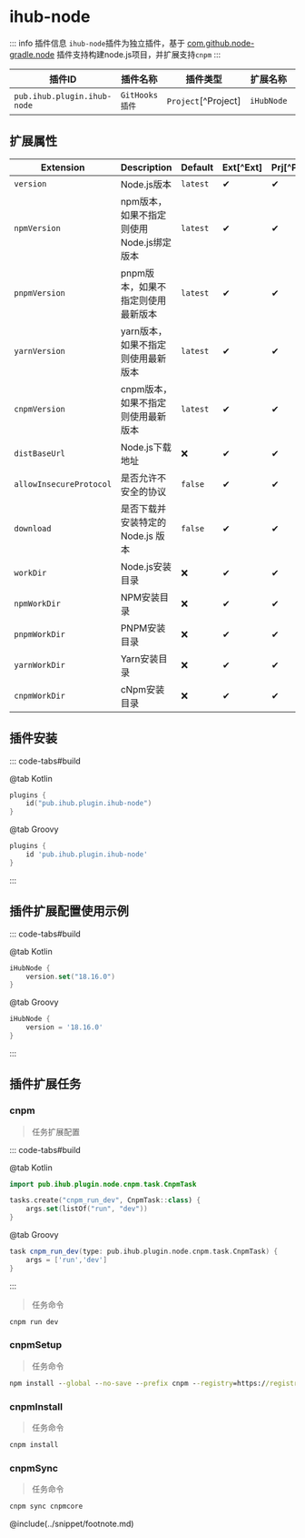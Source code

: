 # ihub-node

::: info 插件信息
`ihub-node`插件为独立插件，基于 [com.github.node-gradle.node](https://plugins.gradle.org/plugin/com.github.node-gradle.node) 插件支持构建node.js项目，并扩展支持`cnpm`
:::

| 插件ID                        | 插件名称         | 插件类型                | 扩展名称       | 插件依赖                                                                                         |
| --------------------------- | ------------ | ------------------- | ---------- | -------------------------------------------------------------------------------------------- |
| `pub.ihub.plugin.ihub-node` | `GitHooks插件` | `Project`[^Project] | `iHubNode` | [com.github.node-gradle.node](https://plugins.gradle.org/plugin/com.github.node-gradle.node) |

## 扩展属性

| Extension               | Description               | Default  | Ext[^Ext] | Prj[^Prj] | Sys[^Sys] | Env[^Env] |
| ----------------------- | ------------------------- | -------- | --------- | --------- | --------- | --------- |
| `version`               | Node.js版本                 | `latest` | ✔         | ✔         | ✔         | ❌         |
| `npmVersion`            | npm版本，如果不指定则使用Node.js绑定版本 | `latest` | ✔         | ✔         | ✔         | ❌         |
| `pnpmVersion`           | pnpm版本，如果不指定则使用最新版本       | `latest` | ✔         | ✔         | ✔         | ❌         |
| `yarnVersion`           | yarn版本，如果不指定则使用最新版本       | `latest` | ✔         | ✔         | ✔         | ❌         |
| `cnpmVersion`           | cnpm版本，如果不指定则使用最新版本       | `latest` | ✔         | ✔         | ✔         | ❌         |
| `distBaseUrl`           | Node.js下载地址               | ❌        | ✔         | ✔         | ✔         | ❌         |
| `allowInsecureProtocol` | 是否允许不安全的协议                | `false`  | ✔         | ✔         | ✔         | ❌         |
| `download`              | 是否下载并安装特定的 Node.js 版本     | `false`  | ✔         | ✔         | ✔         | ❌         |
| `workDir`               | Node.js安装目录               | ❌        | ✔         | ✔         | ✔         | ✔         |
| `npmWorkDir`            | NPM安装目录                   | ❌        | ✔         | ✔         | ✔         | ✔         |
| `pnpmWorkDir`           | PNPM安装目录                  | ❌        | ✔         | ✔         | ✔         | ✔         |
| `yarnWorkDir`           | Yarn安装目录                  | ❌        | ✔         | ✔         | ✔         | ✔         |
| `cnpmWorkDir`           | cNpm安装目录                  | ❌        | ✔         | ✔         | ✔         | ✔         |

## 插件安装

::: code-tabs#build

@tab Kotlin

```kotlin
plugins {
    id("pub.ihub.plugin.ihub-node")
}
```

@tab Groovy

```groovy
plugins {
    id 'pub.ihub.plugin.ihub-node'
}
```

:::

## 插件扩展配置使用示例

::: code-tabs#build

@tab Kotlin

```kotlin
iHubNode {
    version.set("18.16.0")
}
```

@tab Groovy

```groovy
iHubNode {
    version = '18.16.0'
}
```

:::

## 插件扩展任务

### cnpm

> 任务扩展配置

::: code-tabs#build

@tab Kotlin

```kotlin
import pub.ihub.plugin.node.cnpm.task.CnpmTask

tasks.create("cnpm_run_dev", CnpmTask::class) {
    args.set(listOf("run", "dev"))
}
```

@tab Groovy

```groovy
task cnpm_run_dev(type: pub.ihub.plugin.node.cnpm.task.CnpmTask) {
    args = ['run','dev']
}
```

:::

> 任务命令

```cmd
cnpm run dev
```

### cnpmSetup

> 任务命令

```cmd
npm install --global --no-save --prefix cnpm --registry=https://registry.npm.taobao.org
```

### cnpmInstall

> 任务命令

```cmd
cnpm install
```

### cnpmSync

> 任务命令

```cmd
cnpm sync cnpmcore
```

@include(../snippet/footnote.md)
